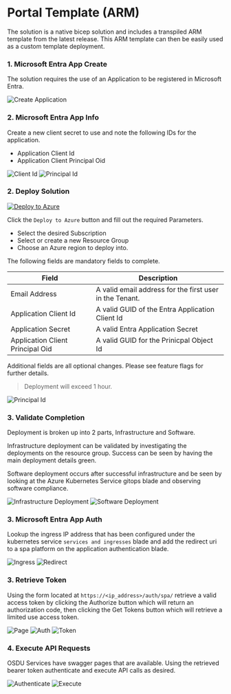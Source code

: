 # Portal Template (ARM)

The solution is a native bicep solution and includes a transpiled ARM template from the latest release.  This ARM template can then be easily used as a custom template deployment.

### 1. Microsoft Entra App Create

The solution requires the use of an Application to be registered in Microsoft Entra.

![Create Application](./images/tutorial_click_1.png)

### 2. Microsoft Entra App Info

Create a new client secret to use and note the following IDs for the application.

- Application Client Id
- Application Client Principal Oid

![Client Id](./images/tutorial_click_2.png)
![Principal Id](./images/tutorial_click_3.png)

### 2. Deploy Solution

[![Deploy to Azure](https://aka.ms/deploytoazurebutton)](https://portal.azure.com/#create/Microsoft.Template/uri/https%3A%2F%2Fraw.githubusercontent.com%2FAzure%2Fosdu-developer%2Fmain%2Fazuredeploy.json)

Click the `Deploy to Azure` button and fill out the required Parameters.

- Select the desired Subscription
- Select or create a new Resource Group
- Choose an Azure region to deploy into.

The following fields are mandatory fields to complete.

| **Field**    | **Description** |
|--------------|-----------------|
| Email Address | A valid email address for the first user in the Tenant. |
| Application Client Id | A valid GUID of the Entra Application Client Id|
| Application Secret | A valid Entra Application Secret |
| Application Client Principal Oid | A valid GUID for the Prinicpal Object Id |

Additional fields are all optional changes.  Please see feature flags for further details.

> Deployment will exceed 1 hour.

![Principal Id](./images/tutorial_click_4.png)

### 3. Validate Completion

Deployment is broken up into 2 parts, Infrastructure and Software.

Infrastructure deployment can be validated by investigating the deployments on the resource group. Success can be seen by having the main deployment details green.

Software deployment occurs after successful infrastructure and be seen by looking at the Azure Kubernetes Service gitops blade and observing software compliance.

![Infrastructure Deployment](./images/tutorial_click_5.png)
![Software Deployment](./images/tutorial_click_6.png)


### 3. Microsoft Entra App Auth

Lookup the ingress IP address that has been configured under the kubernetes service `services and ingresses` blade and add the redirect uri to a spa platform on the application authentication blade.

![Ingress](./images/tutorial_click_7.png)
![Redirect](./images/tutorial_click_8.png)


### 3. Retrieve Token

Using the form located at `https://<ip_address>/auth/spa/` retrieve a valid access token by clicking the Authorize button which will return an authorization code, then clicking the Get Tokens button which will retrieve a limited use access token.


![Page](./images/tutorial_click_9a.png)
![Auth](./images/tutorial_click_9b.png)
![Token](./images/tutorial_click_9c.png)


### 4. Execute API Requests

OSDU Services have swagger pages that are available.  Using the retrieved bearer token authenticate and execute API calls as desired.

![Authenticate](./images/tutorial_click_10a.png)
![Execute](./images/tutorial_click_10b.png)